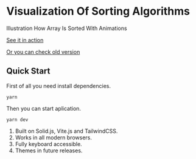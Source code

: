 # Visualization Of Sorting Algorithms

Illustration How Array Is Sorted With Animations

[See it in action](https://sortlab.pages.dev/)

[Or you can check old version](https://sava-sorting-visualizer.web.app/)

## Quick Start

First of all you need install dependencies.

    yarn

Then you can start aplication.

    yarn dev


1. Built on Solid.js, Vite.js and TailwindCSS.
2. Works in all modern browsers.
3. Fully keyboard accessible.
4. Themes in future releases.




